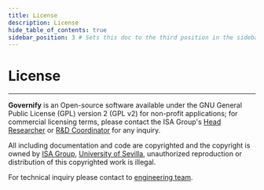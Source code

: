 ```yaml
---
title: License
description: License
hide_table_of_contents: true
sidebar_position: 3 # Sets this doc to the third position in the sidebar
---
```


# License

---

**Governify** is an Open-source software available under the GNU General Public License (GPL) version 2 (GPL v2) 
for non-profit applications; for commercial licensing terms, please contact the ISA Group's [Head Researcher](https://tinyurl.com/ISAHead) or [R&D Coordinator](https://tinyurl.com/ISARandD) for any inquiry.

All including documentation and code are copyrighted and the copyright is owned by [ISA Group](http://www.isa.us.es), 
[University of Sevilla](http://www.us.es), unauthorized reproduction or distribution of this copyrighted work is illegal.

For technical inquiry please contact to [engineering team](https://github.com/orgs/governify/people).